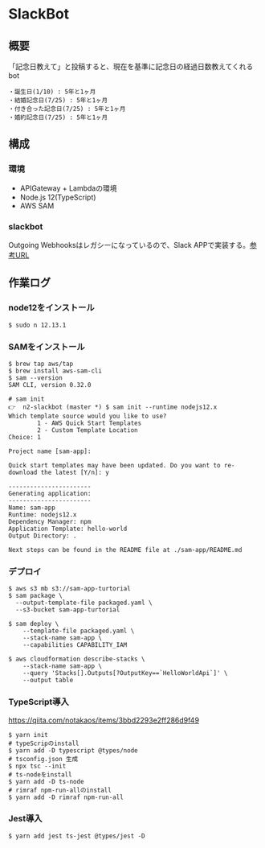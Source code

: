 # SlackBot

## 概要

「記念日教えて」と投稿すると、現在を基準に記念日の経過日数教えてくれるbot

```
・誕生日(1/10) : 5年と1ヶ月
・結婚記念日(7/25) : 5年と1ヶ月
・付き合った記念日(7/25) : 5年と1ヶ月
・婚約記念日(7/25) : 5年と1ヶ月
```

## 構成
### 環境

- APIGateway + Lambdaの環境
- Node.js 12(TypeScript)
- AWS SAM

### slackbot

Outgoing Webhooksはレガシーになっているので、Slack APPで実装する。[参考URL](https://qiita.com/NishimuraRisuto/items/342256f6ed6cb504059a)

## 作業ログ
### node12をインストール
```
$ sudo n 12.13.1
```

### SAMをインストール
```
$ brew tap aws/tap
$ brew install aws-sam-cli
$ sam --version
SAM CLI, version 0.32.0

# sam init
👉  n2-slackbot (master *) $ sam init --runtime nodejs12.x
Which template source would you like to use?
        1 - AWS Quick Start Templates
        2 - Custom Template Location
Choice: 1

Project name [sam-app]: 

Quick start templates may have been updated. Do you want to re-download the latest [Y/n]: y

-----------------------
Generating application:
-----------------------
Name: sam-app
Runtime: nodejs12.x
Dependency Manager: npm
Application Template: hello-world
Output Directory: .

Next steps can be found in the README file at ./sam-app/README.md
```

### デプロイ
```
$ aws s3 mb s3://sam-app-turtorial
$ sam package \
  --output-template-file packaged.yaml \
  --s3-bucket sam-app-turtorial

$ sam deploy \
    --template-file packaged.yaml \
    --stack-name sam-app \
    --capabilities CAPABILITY_IAM

$ aws cloudformation describe-stacks \
    --stack-name sam-app \
    --query 'Stacks[].Outputs[?OutputKey==`HelloWorldApi`]' \
    --output table
```

### TypeScript導入
https://qiita.com/notakaos/items/3bbd2293e2ff286d9f49
```
$ yarn init
# typeScripのinstall
$ yarn add -D typescript @types/node
# tsconfig.json 生成
$ npx tsc --init
# ts-nodeをinstall
$ yarn add -D ts-node
# rimraf npm-run-allのinstall
$ yarn add -D rimraf npm-run-all
```

### Jest導入
```
$ yarn add jest ts-jest @types/jest -D
```
